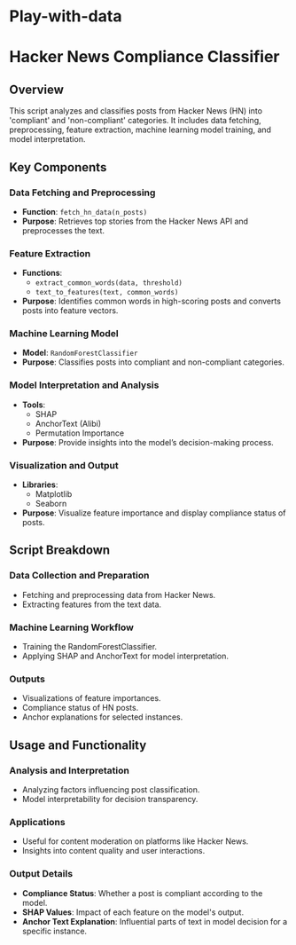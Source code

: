 # Play-with-data

# Hacker News Compliance Classifier

## Overview
This script analyzes and classifies posts from Hacker News (HN) into 'compliant' and 'non-compliant' categories. It includes data fetching, preprocessing, feature extraction, machine learning model training, and model interpretation.

## Key Components

### Data Fetching and Preprocessing
- **Function**: `fetch_hn_data(n_posts)`
- **Purpose**: Retrieves top stories from the Hacker News API and preprocesses the text.

### Feature Extraction
- **Functions**: 
  - `extract_common_words(data, threshold)`
  - `text_to_features(text, common_words)`
- **Purpose**: Identifies common words in high-scoring posts and converts posts into feature vectors.

### Machine Learning Model
- **Model**: `RandomForestClassifier`
- **Purpose**: Classifies posts into compliant and non-compliant categories.

### Model Interpretation and Analysis
- **Tools**: 
  - SHAP
  - AnchorText (Alibi)
  - Permutation Importance
- **Purpose**: Provide insights into the model’s decision-making process.

### Visualization and Output
- **Libraries**: 
  - Matplotlib
  - Seaborn
- **Purpose**: Visualize feature importance and display compliance status of posts.

## Script Breakdown

### Data Collection and Preparation
- Fetching and preprocessing data from Hacker News.
- Extracting features from the text data.

### Machine Learning Workflow
- Training the RandomForestClassifier.
- Applying SHAP and AnchorText for model interpretation.

### Outputs
- Visualizations of feature importances.
- Compliance status of HN posts.
- Anchor explanations for selected instances.

## Usage and Functionality

### Analysis and Interpretation
- Analyzing factors influencing post classification.
- Model interpretability for decision transparency.

### Applications
- Useful for content moderation on platforms like Hacker News.
- Insights into content quality and user interactions.

### Output Details
- **Compliance Status**: Whether a post is compliant according to the model.
- **SHAP Values**: Impact of each feature on the model's output.
- **Anchor Text Explanation**: Influential parts of text in model decision for a specific instance.

